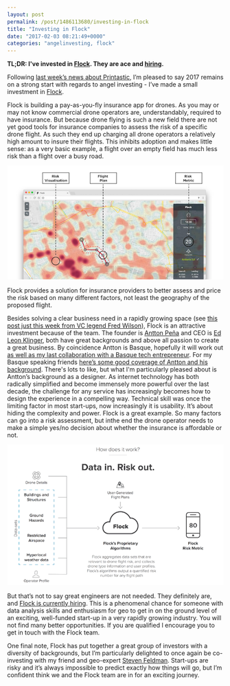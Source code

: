 ```yaml
---
layout: post
permalink: /post/1486113680/investing-in-flock
title: "Investing in Flock"
date: "2017-02-03 08:21:49+0000"
categories: "angelinvesting, flock"
---
```


<div style="font-weight:bold;">TL;DR: I've invested in <a href="http://flyflock.io/">Flock</a>. They are ace and <a href="https://flock.breezy.hr/p/098e154b6289-tech-lead">hiring</a>.</div>

Following [last week’s news about Printastic](/post/1485519423/investing-in-printastic), I’m pleased to say 2017 remains on a strong start with regards to angel investing - I’ve made a small investment in [Flock](http://www.flyflock.io).

Flock is building a pay-as-you-fly insurance app for drones. As you may or may not know commercial drone operators are, understandably, required to have insurance. But because drone flying is such a new field there are not yet good tools for insurance companies to assess the risk of a specific drone flight. As such they  end up charging all drone operators a relatively high amount to insure their flights. This inhibits adoption and makes little sense: as a very basic example, a flight over an empty field has much less risk than a flight over a busy road.

<div class="ctr">
  <img src="/img/blog/flock-map.png"/>
</div>

Flock provides a solution for insurance providers to better assess and price the risk based on many different factors, not least the geography of the proposed flight. 

Besides solving a clear business need in a rapidly growing space (see [this post just this week from VC legend Fred Wilson](http://avc.com/2017/01/10000-commercial-drone-flights/)), Flock is an attractive investment because of the team. The founder is [Antton Peña](https://twitter.com/Anttonp) and CEO is [Ed Leon Klinger](https://twitter.com/edleonklinger), both have great backgrounds and above all passion to create a great business. By coincidence Antton is Basque, hopefully it will work out [as well as my last collaboration with a Basque tech entrepreneur](/post/130580147055/my-last-day-at-lokku). For my Basque speaking friends [here’s some good coverage of Antton and his background](https://sustatu.eus/1485273156). There's lots to like, but what I'm particularly pleased about is Antton’s background as a designer. As internet technology has both radically simplified and become immensely more powerful over the last decade, the challenge for any service has increasingly becomes how to design the experience in a compelling way. Technical skill was once the limiting factor in most start-ups, now increasingly it is usability. It’s about hiding the complexity and power. Flock is a great example. So many factors can go into a risk assessment, but inthe end the drone operator needs to make a simple yes/no decision about whether the insurance is affordable or not.

<div class="ctr">
  <img src="/img/blog/flock-flow.png"/>
</div>

But that’s not to say great engineers are not needed. They definitely are, and [Flock is currently hiring](https://flock.breezy.hr/p/098e154b6289-tech-lead). This is a phenomenal chance for someone with data analysis skills and enthusiasm for geo to get in on the ground level of an exciting, well-funded start-up in a very rapidly growing industry. You will not find many better opportunities. If you are qualified I encourage you to get in touch with the Flock team.

One final note, Flock has put together a great group of investors with a diversity of backgrounds, but I’m particularly delighted to once again be co-investing with my friend and geo-expert [Steven Feldman](https://twitter.com/StevenFeldman). Start-ups are risky and it’s always impossible to predict exactly how things will go, but I’m confident think we and the Flock team are in for an exciting journey. 






